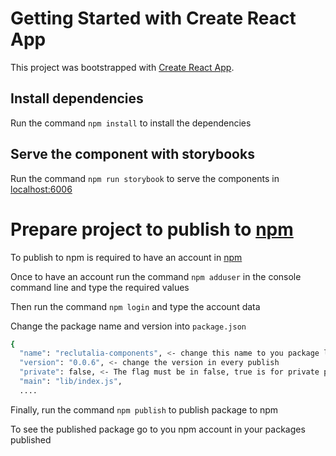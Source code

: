 # Getting Started with Create React App

This project was bootstrapped with [Create React App](https://github.com/facebook/create-react-app).

## Install dependencies

Run the command `npm install` to install the dependencies

## Serve the component with storybooks

Run the command `npm run storybook` to serve the components in [localhost:6006](localhost:6006)

# Prepare project to publish to [npm](https://www.npmjs.com/)

To publish to npm is required to have an account in [npm](https://www.npmjs.com/)

Once to have an account run the command `npm adduser` in the console command line and type the required values

Then run the command `npm login` and type the account data

Change the package name and version into `package.json`

```bash
{
  "name": "reclutalia-components", <- change this name to you package library name
  "version": "0.0.6", <- change the version in every publish
  "private": false, <- The flag must be in false, true is for private pachages
  "main": "lib/index.js",
  ....
```

Finally, run the command `npm publish` to publish package to npm

To see the published package go to you npm account in your packages published
